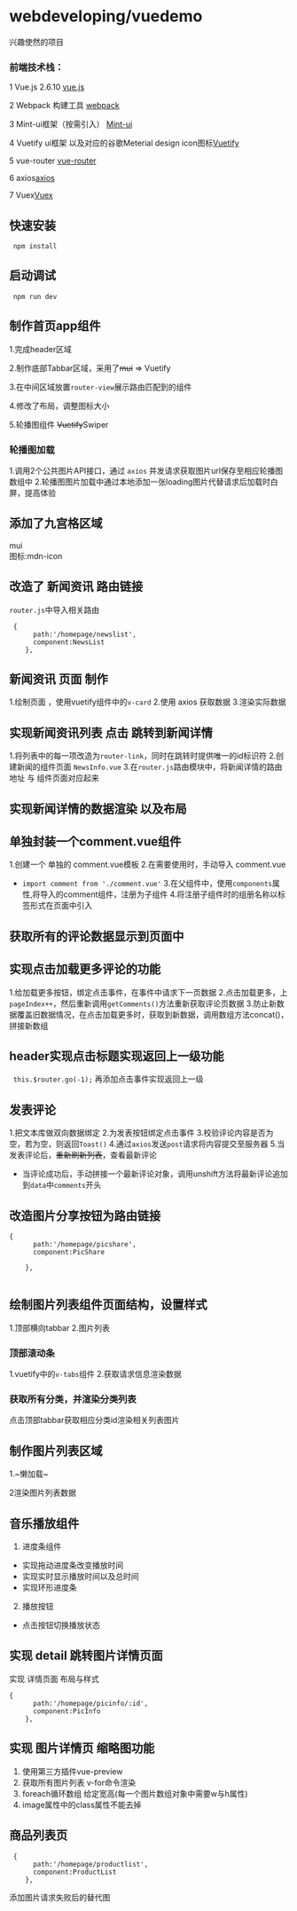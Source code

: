 # webdeveloping/vuedemo
兴趣使然的项目

### 前端技术栈：
 1 Vue.js 2.6.10 [vue.js](https://cn.vuejs.org/)  

 2 Webpack 构建工具 [webpack](https://webpack.js.org/)  

 3 Mint-ui框架（按需引入） [Mint-ui](http://mint-ui.github.io/)  

 4 Vuetify ui框架 以及对应的谷歌Meterial design icon图标[Vuetify](https://vuetifyjs.comzh-Hans)  
 
 5 vue-router [vue-router](https://router.vuejs.org)  

 6 axios[axios](https://github.com/axios/axios)  
 
 7 Vuex[Vuex](https://vuex.vuejs.org/)
## 快速安装

 ```
  npm install
```
## 启动调试
 ```
  npm run dev
```



## 制作首页app组件

1.完成header区域

2.制作底部Tabbar区域，采用了~~mui~~ => Vuetify 
 
3.在中间区域放置`router-view`展示路由匹配到的组件 

4.修改了布局，调整图标大小 

5.轮播图组件 ~~Vuetify~~Swiper


### 轮播图加载
1.调用2个公共图片API接口，通过 `axios` 并发请求获取图片url保存至相应轮播图数组中
2.轮播图图片加载中通过本地添加一张loading图片代替请求后加载时白屏，提高体验
## 添加了九宫格区域
mui  
图标:mdn-icon
## 改造了 新闻资讯 路由链接
`router.js`中导入相关路由
```
 {
      path:'/homepage/newslist',
      component:NewsList
    },
```
## 新闻资讯 页面 制作
1.绘制页面 ，使用vuetify组件中的`v-card`
2.使用 axios 获取数据
3.渲染实际数据
## 实现新闻资讯列表 点击 跳转到新闻详情
1.将列表中的每一项改造为`router-link`，同时在跳转时提供唯一的id标识符
2.创建新闻的组件页面 `NewsInfo.vue`
3.在`router.js`路由模块中，将新闻详情的路由地址 与 组件页面对应起来
## 实现新闻详情的数据渲染 以及布局

## 单独封装一个comment.vue组件
1.创建一个 单独的 comment.vue模板
2.在需要使用时，手动导入 comment.vue
 + `import comment from './comment.vue'`
 3.在父组件中，使用`components`属性,将导入的comment组件，注册为子组件
 4.将注册子组件时的组册名称以标签形式在页面中引入
 ## 获取所有的评论数据显示到页面中

 ## 实现点击加载更多评论的功能
 1.给加载更多按钮，绑定点击事件，在事件中请求下一页数据
 2.点击加载更多，上`pageIndex++`，然后重新调用`getComments()`方法重新获取评论页数据
 3.防止新数据覆盖旧数据情况，在点击加载更多时，获取到新数据，调用数组方法concat()，拼接新数组

 ## header实现点击标题实现返回上一级功能
` this.$router.go(-1);`
再添加点击事件实现返回上一级
 ## 发表评论
1.把文本库做双向数据绑定
2.为发表按钮绑定点击事件
3.校验评论内容是否为空，若为空，则返回`Toast()`
4.通过`axios`发送`post`请求将内容提交至服务器
5.当发表评论后，~~重新刷新列表~~，查看最新评论
 + 当评论成功后，手动拼接一个最新评论对象，调用unshift方法将最新评论追加到`data`中`comments`开头

 ## 改造图片分享按钮为路由链接

```
{ 
      path:'/homepage/picshare',
      component:PicShare
      
    },
    
```

 ## 绘制图片列表组件页面结构，设置样式
 1.顶部横向tabbar
 2.图片列表
 ### 顶部滚动条
 1.vuetify中的`v-tabs`组件
 2.获取请求信息渲染数据
### 获取所有分类，并渲染分类列表
点击顶部tabbar获取相应分类id渲染相关列表图片 
## 制作图片列表区域
1.~懒加载~

2渲染图片列表数据
## 音乐播放组件
1. 进度条组件
+ 实现拖动进度条改变播放时间
+ 实现实时显示播放时间以及总时间
+ 实现环形进度条
2. 播放按钮
+ 点击按钮切换播放状态




## 实现 detail 跳转图片详情页面

实现 详情页面 布局与样式
```
{ 
      path:'/homepage/picinfo/:id',
      component:PicInfo
    },
```


## 实现 图片详情页 缩略图功能 
1. 使用第三方插件vue-preview
2. 获取所有图片列表 v-for命令渲染
3. foreach循环数组 给定宽高(每一个图片数组对象中需要w与h属性)
4. image属性中的class属性不能去掉
## 商品列表页
```
 {
      path:'/homepage/productlist',
      component:ProductList
    },
```
添加图片请求失败后的替代图
